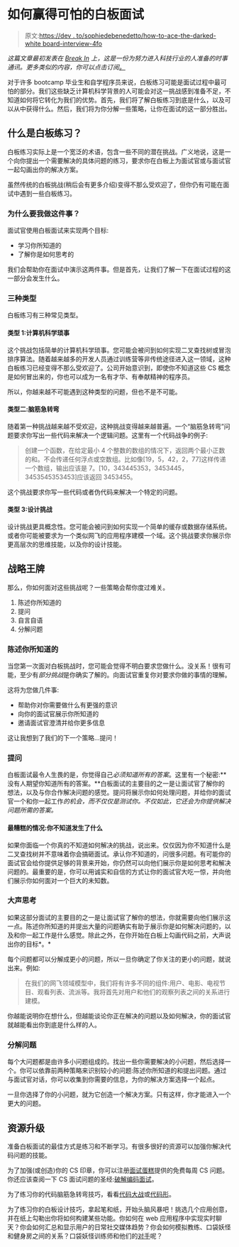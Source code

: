 # 如何赢得可怕的白板面试

> 原文:[https://dev . to/sophiedebenedetto/how-to-ace-the-darked-white board-interview-4fo](https://dev.to/sophiedebenedetto/how-to-ace-the-dreaded-whiteboard-interview-4fo)

*这篇文章最初发表在 [Break In](https://www.break-in.tech/) 上，这是一份为努力进入科技行业的人准备的时事通讯。更多类似的内容，你可以点击订阅[。](https://www.break-in.tech/subscribe)*

对于许多 bootcamp 毕业生和自学程序员来说，白板练习可能是面试过程中最可怕的部分。我们这些缺乏计算机科学背景的人可能会对这一挑战感到准备不足，不知道如何将它转化为我们的优势。首先，我们将了解白板练习到底是什么，以及可以从中获得什么。然后，我们将为你分解一些策略，让你在面试的这一部分胜出。

## [](#what-is-the-whiteboard-exercise)什么是白板练习？

白板练习实际上是一个宽泛的术语，包含一些不同的潜在挑战。广义地说，这是一个向你提出一个需要解决的具体问题的练习，要求你在白板上为面试官或与面试官一起勾画出你的解决方案。

虽然传统的白板挑战(稍后会有更多介绍)变得不那么受欢迎了，但你仍有可能在面试中遇到一些白板练习。

### 为什么要我做这件事？

面试官使用白板面试来实现两个目标:

*   学习你所知道的
*   了解你是如何思考的

我们会帮助你在面试中演示这两件事。但是首先，让我们了解一下在面试过程的这一部分会发生什么。

### [](#three-types)三种类型

白板练习有三种常见类型。

#### [](#type-1-computer-science-trivia)类型 1:计算机科学琐事

这个挑战包括简单的计算机科学琐事。您可能会被问到如何实现二叉查找树或冒泡排序算法。随着越来越多的开发人员通过训练营等非传统途径进入这一领域，这种白板练习已经变得不那么受欢迎了。公司开始意识到，即使你不知道这些 CS 概念是如何冒出来的，你也可以成为一名有才华、有奉献精神的程序员。

所以，你越来越不可能遇到这种类型的问题，但也不是不可能。

#### [](#type-2-brain-teaser)类型二:脑筋急转弯

随着第一种挑战越来越不受欢迎，这种挑战变得越来越普遍。一个“脑筋急转弯”问题要求你写出一些代码来解决一个逻辑问题。这里有一个代码战争的例子:

> 创建一个函数，在给定最小 4 个整数的数组的情况下，返回两个最小正数的和。不会传递任何浮点或空数组。比如像[19，5，42，2，77]这样传递一个数组，输出应该是 7。[10，343445353，3453445，3453545353453]应该返回 3453455。

这个挑战要求你写一些代码或者伪代码来解决一个特定的问题。

#### [](#type-3-design-challenge)类型 3:设计挑战

设计挑战更具概念性。您可能会被问到如何实现一个简单的缓存或数据存储系统。或者你可能被要求为一个类似网飞的应用程序建模一个域。这个挑战要求你展示你更高层次的思维技能，以及你的设计技能。

## [](#strategies-to-ace-it)战略王牌

那么，你如何面对这些挑战呢？一些策略会帮你度过难关。

1.  陈述你所知道的
2.  提问
3.  自言自语
4.  分解问题

### [](#state-what-you-know)陈述你所知道的

当您第一次面对白板挑战时，您可能会觉得不明白要求您做什么。没关系！很有可能，至少有*部分挑战*是你确实了解的。向面试官重复你对要求你做的事情的理解。

这将为您做几件事:

*   帮助你对你需要做什么有更强的意识
*   向你的面试官展示你所知道的
*   邀请面试官澄清并给你更多信息

这让我想到了我们的下一个策略...提问！

### [](#ask-questions)提问

白板面试最令人生畏的是，你觉得自己*必须知道所有的答案*。这里有一个秘密:**没有人期望你知道所有的答案。**白板面试的主要目的之一是让面试官了解你的想法，以及与你合作解决问题的感觉。提问将展示你如何处理问题，并给你的面试官一个和你一起工作*的机会，而不仅仅是测试你。不仅如此，它还会为你提供解决问题所需的答案。*

#### 最糟糕的情况:你不知道发生了什么

如果你面临一个你真的不知道如何解决的挑战，说出来。仅仅因为你不知道什么是二叉查找树并不意味着你会搞砸面试。承认你不知道的，问很多问题。有可能你的面试官会给你提供足够的背景来开始，你仍然可以向他们展示你是如何思考和解决问题的。最重要的是，你可以用诚实和自信的方式让你的面试官大吃一惊，并向他们展示你如何面对一个巨大的未知数。

### [](#think-out-loud)大声思考

如果这部分面试的主要目的之一是让面试官了解你的想法，你就需要向他们展示这一点。陈述你所知道的并提出大量的问题确实有助于展示你是如何解决问题的，以及和你一起工作是什么感觉。除此之外，在你开始在白板上勾画代码之前，大声说出你的目标*。*

每个问题都可以分解成更小的问题，所以一旦你确定了你关注的更小的问题，就说出来。例如:

> 在我们的网飞领域模型中，我们将有许多不同的组件:用户、电影、电视节目、观看列表、流派等。我将首先对用户和他们的观察列表之间的关系进行建模。

你越能说明你在想什么，但越能谈论你正在解决的问题以及如何解决，你的面试官就越能看出你到底是什么样的人。

### [](#break-down-the-problem)分解问题

每个大问题都是由许多小问题组成的。找出一些你需要解决的小问题，然后选择一个。你可以依靠前两种策略来识别较小的问题:陈述你所知道的和提出问题。通过与面试官对话，你可以收集到你需要的信息，为你的解决方案选择一个起点。

一旦你选择了你的小问题，就为它创造一个解决方案。只有这样，你才能进入一个更大的问题。

## [](#resources-to-levelup)资源升级

准备白板面试的最佳方式是练习和不断学习。有很多很好的资源可以加强你解决代码问题的技能。

为了加强(或创造)你的 CS 印章，你可以注册[面试蛋糕](https://www.interviewcake.com/)提供的免费每周 CS 问题。你还应该查阅一下 CS 面试问题的圣经:[破解编码面试](http://www.crackingthecodinginterview.com/)。

为了练习你的代码脑筋急转弯技巧，看看[代码大战](http://www.codewars.com/)或[代码形](http://codekata.com/)。

为了练习你的白板设计技巧，拿起笔和纸，开始头脑风暴吧！挑选几个应用创意，并在纸上勾勒出你将如何构建某些功能。你如何在 web 应用程序中实现实时聊天？你会如何汇总和显示用户的日常社交媒体趋势？你会如何模拟教练、口袋妖怪和健身房之间的关系？口袋妖怪训练师和他们的[对手](https://bulbapedia.bulbagarden.net/wiki/Team_Rocket)呢？